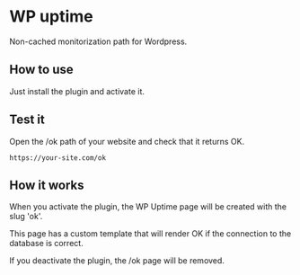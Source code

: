 # WP uptime

Non-cached monitorization path for Wordpress.

## How to use

Just install the plugin and activate it.

## Test it

Open the /ok path of your website and check that it returns OK.

```
https://your-site.com/ok
```

## How it works

When you activate the plugin, the WP Uptime page will be created with the slug 'ok'.

This page has a custom template that will render OK if the connection to the database is correct.

If you deactivate the plugin, the /ok page will be removed.
